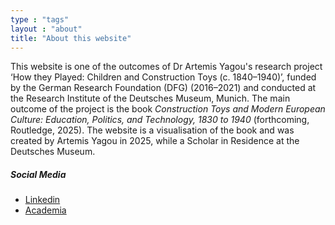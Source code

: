 ```yaml
---
type : "tags"
layout : "about"
title: "About this website"
---
```


This website is one of the outcomes of Dr Artemis Yagou's research project ‘How they Played: Children and Construction Toys (c. 1840–1940)’, funded by the German Research Foundation (DFG) (2016–2021) and conducted at the Research Institute of the Deutsches Museum, Munich. The main outcome of the project is the book *Construction Toys and Modern European Culture: Education, Politics, and Technology, 1830 to 1940* (forthcoming, Routledge, 2025). The website is a visualisation of the book and was created by Artemis Yagou in 2025, while a Scholar in Residence at the Deutsches Museum.

##### Social Media
- [Linkedin](https://linkedin.com/in/artemisyagou)
- [Academia](https://deutsches-museum.academia.edu/ArtemisYagou)
 

